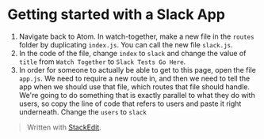 # Getting started with a Slack App
1. Navigate back to Atom. In watch-together, make a new file in the `routes` folder by duplicating `index.js`. You can call the new file `slack.js`.
2. In the code of the file, change `index` to `slack` and change the value of `title` from `Watch Together` to `Slack Tests Go Here`.
3. In order for someone to actually be able to get to this page, open the file `app.js`. We need to require a new route in, and then we need to tell the app when we should use that file, which routes that file should handle. We're going to do something that is exactly parallel to what they do with users, so copy the line of code that refers to users and paste it right underneath. Change the `users` to `slack`



> Written with [StackEdit](https://stackedit.io/).
<!--stackedit_data:
eyJoaXN0b3J5IjpbMTQ2NTA2NTA2LDE3NjAyMzcxNzFdfQ==
-->